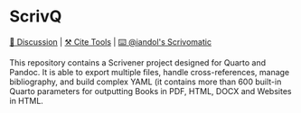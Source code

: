 # ScrivQ

[💬 Discussion](https://forum.literatureandlatte.com/t/template-to-export-multiple-files-control-quarto-manage-bibliography-and-easily-create-cross-references/134755) | [⚒️ Cite Tools](https://bcdavasconcelos.github.io/citetools/) |  [⌨️ @iandol's Scrivomatic](https://github.com/iandol/scrivomatic)

This repository contains a Scrivener project designed for Quarto and Pandoc. It is able to export multiple files, handle cross-references, manage bibliography, and build complex YAML (it contains more than 600 built-in Quarto parameters for outputting Books in PDF, HTML, DOCX and Websites in HTML.

